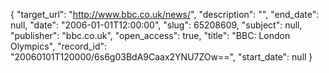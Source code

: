 {
  "target_url": "http://www.bbc.co.uk/news/", 
  "description": "", 
  "end_date": null, 
  "date": "2006-01-01T12:00:00", 
  "slug": 65208609, 
  "subject": null, 
  "publisher": "bbc.co.uk", 
  "open_access": true, 
  "title": "BBC: London Olympics", 
  "record_id": "20060101T120000/6s6g03BdA9Caax2YNU7ZOw==", 
  "start_date": null
}

